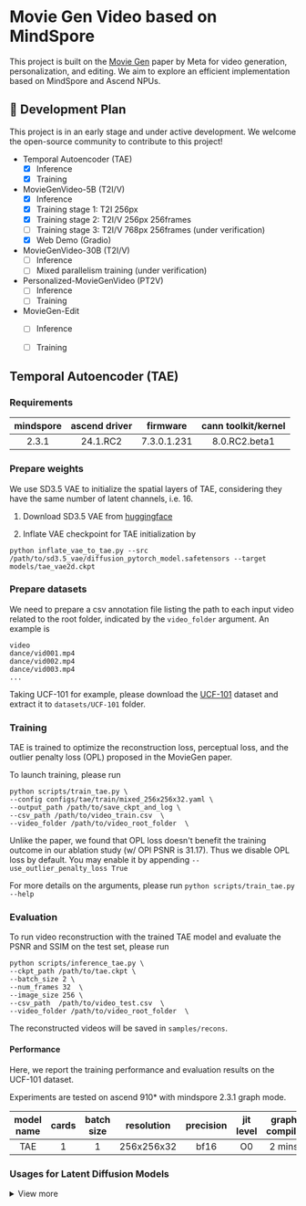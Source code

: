 # Movie Gen Video based on MindSpore

This project is built on the [Movie Gen](https://arxiv.org/abs/2410.13720) paper by Meta for video generation, personalization, and editing. We aim to explore an efficient implementation  based on MindSpore and Ascend NPUs.

## 📑 Development Plan

This project is in an early stage and under active development. We welcome the open-source community to contribute to this project!

- Temporal Autoencoder (TAE)
  - [x] Inference
  - [x] Training
- MovieGenVideo-5B (T2I/V)
  - [x] Inference
  - [x] Training stage 1: T2I 256px
  - [x] Training stage 2: T2I/V 256px 256frames
  - [ ] Training stage 3: T2I/V 768px 256frames (under verification)
  - [x] Web Demo (Gradio)
- MovieGenVideo-30B (T2I/V)
  - [ ] Inference 
  - [ ] Mixed parallelism training  (under verification)
- Personalized-MovieGenVideo (PT2V)
  - [ ] Inference
  - [ ] Training
- MovieGen-Edit
  - [ ] Inference
  - [ ] Training


## Temporal Autoencoder (TAE)


### Requirements

| mindspore  | ascend driver  |  firmware   |cann toolkit/kernel |
|:----------:|:--------------:|:-----------:|:------------------:|
|   2.3.1    |    24.1.RC2    | 7.3.0.1.231 |   8.0.RC2.beta1    |

### Prepare weights

We use SD3.5 VAE to initialize the spatial layers of TAE, considering they have the same number of latent channels, i.e. 16.

1. Download SD3.5 VAE from [huggingface](https://huggingface.co/stabilityai/stable-diffusion-3.5-large/tree/main/vae)

2. Inflate VAE checkpoint for TAE initialization by

```shell
python inflate_vae_to_tae.py --src /path/to/sd3.5_vae/diffusion_pytorch_model.safetensors --target models/tae_vae2d.ckpt
```

### Prepare datasets

We need to prepare a csv annotation file listing the path to each input video related to the root folder, indicated by the `video_folder` argument. An example is
```
video
dance/vid001.mp4
dance/vid002.mp4
dance/vid003.mp4
...
```

Taking UCF-101 for example, please download the [UCF-101](https://www.crcv.ucf.edu/data/UCF101.php) dataset and extract it to `datasets/UCF-101` folder.


### Training

TAE is trained to optimize the reconstruction loss, perceptual loss, and the outlier penalty loss (OPL) proposed in the MovieGen paper.

To launch training, please run

```shell
python scripts/train_tae.py \
--config configs/tae/train/mixed_256x256x32.yaml \
--output_path /path/to/save_ckpt_and_log \
--csv_path /path/to/video_train.csv  \
--video_folder /path/to/video_root_folder  \
```

Unlike the paper, we found that OPL loss doesn't benefit the training outcome in our ablation study (w/ OPl PSNR is 31.17). Thus we disable OPL loss by default. You may enable it by appending `--use_outlier_penalty_loss True`

For more details on the arguments, please run `python scripts/train_tae.py --help`


### Evaluation

To run video reconstruction with the trained TAE model and evaluate the PSNR and SSIM on the test set, please run

```shell
python scripts/inference_tae.py \
--ckpt_path /path/to/tae.ckpt \
--batch_size 2 \
--num_frames 32  \
--image_size 256 \
--csv_path  /path/to/video_test.csv  \
--video_folder /path/to/video_root_folder  \
```

The reconstructed videos will be saved in `samples/recons`.

#### Performance

Here, we report the training performance and evaluation results on the UCF-101 dataset.

Experiments are tested on ascend 910* with mindspore 2.3.1 graph mode.

| model name      |  cards | batch size | resolution |  precision | jit level |   graph compile | s/step     | PSNR | SSIM | recipe |
| :--:         | :---:   | :--:       | :--:       |  :--:       | :--:       | :--:      |:--:    | :--:   |:--:   |:--:   |
| TAE  |  1     | 1      | 256x256x32   |  bf16    |   O0  | 2 mins |   2.18     | 31.35     |   0.92       |  [config](configs/tae/train/mixed_256x256x32.yaml) |


### Usages for Latent Diffusion Models

<details>
<summary>View more</summary>

#### Encoding video

```python
from mg.models.tae.tae import TemporalAutoencoder, TAE_CONFIG

# may set use_tile=True to save memory
tae = TemporalAutoencoder(
    pretrained='/path/to/tae.ckpt',
    use_tile=False,
    )

# x - a batch of videos, shape (b c t h w)
z, _, _ = tae.encode(x)


# you may scale z by:
# z = TAE_CONFIG['scaling_factor'] * (z - TAE_CONFIG['shift_factor'])

```

For detailed arguments, please refer to the docstring in [tae.py](mg/models/tae/tae.py)

### Decoding video latent

```python

# if z is scaled, you should unscale at first:
# z = z / TAE_CONFIG['scaling_factor'] + TAE_CONFIG['shift_factor']

# z - a batch of video latent, shape (b c t h w)
x = tae.decode(z)

# for image decoding, set num_target_frames to discard the spurious frames
x = tae.decode(z, num_target_frames=1)
```

</details>
